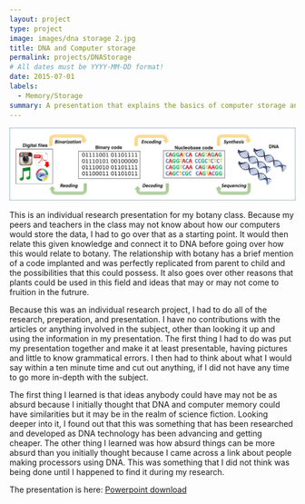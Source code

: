 ```yaml
---
layout: project
type: project
image: images/dna storage 2.jpg
title: DNA and Computer storage
permalink: projects/DNAStorage
# All dates must be YYYY-MM-DD format!
date: 2015-07-01
labels:
  - Memory/Storage
summary: A presentation that explains the basics of computer storage and how DNA can be used for that storage.
---
```


<div class="ui small rounded images">
<img class="ui image" src="../images/storage.jpg">
</div>

This is an individual research presentation for my botany class. Because my peers and teachers in the class may not know about how our computers would store the data, I had to go over that as a starting point. It would then relate this given knowledge and connect it to DNA before going over how this would relate to botany. The relationship with botany has a brief mention of a code implanted and was perfectly replicated from parent to child and the possibilities that this could possess. It also goes over other reasons that plants could be used in this field and ideas that may or may not come to fruition in the futrure.

Because this was an individual research project, I had to do all of the research, preperation, and presentation. I have no contributions with the articles or anything involved in the subject, other than looking it up and using the information in my presentation. The first thing I had to do was put my presentation together and make it at least presentable, having pictures and little to know grammatical errors. I then had to think about what I would say within a ten minute time and cut out anything, if I did not have any time to go more in-depth with the subject. 

The first thing I learned is that ideas anybody could have may not be as absurd because I initially thought that DNA and computer memory could have similarities but it may be in the realm of science fiction. Looking deeper into it, I found out that this was something that has been researched and developed as DNA technology has been advancing and getting cheaper. The other thing I learned was how absurd things can be more absurd than you initially thought because I came across a link about people making processors using DNA. This was something that I did not think was being done until I happened to find it during my research. 

The presentation is here: <a href="https://github.com/Edward-Yi/Edward-Yi.github.io/blob/master/projects/DNA%20and%20Computer%20Storage.pptx"></i>Powerpoint download</a>
